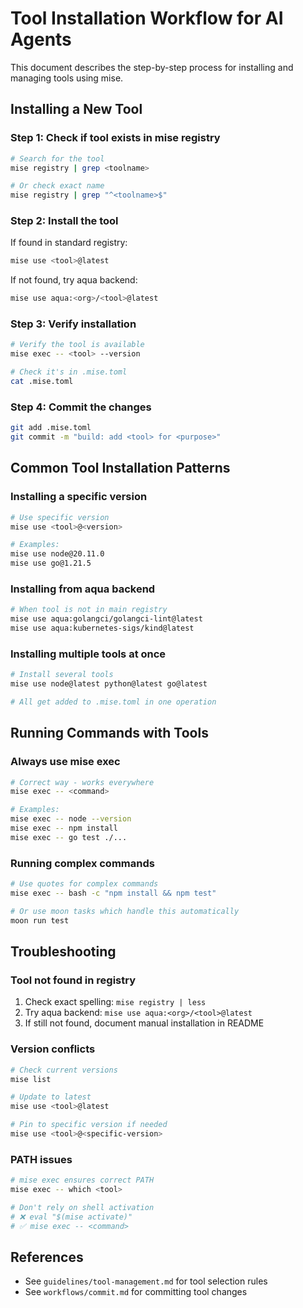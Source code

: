 # Tool Installation Workflow for AI Agents

This document describes the step-by-step process for installing and managing tools using mise.

## Installing a New Tool

### Step 1: Check if tool exists in mise registry

```bash
# Search for the tool
mise registry | grep <toolname>

# Or check exact name
mise registry | grep "^<toolname>$"
```

### Step 2: Install the tool

If found in standard registry:
```bash
mise use <tool>@latest
```

If not found, try aqua backend:
```bash
mise use aqua:<org>/<tool>@latest
```

### Step 3: Verify installation

```bash
# Verify the tool is available
mise exec -- <tool> --version

# Check it's in .mise.toml
cat .mise.toml
```

### Step 4: Commit the changes

```bash
git add .mise.toml
git commit -m "build: add <tool> for <purpose>"
```

## Common Tool Installation Patterns

### Installing a specific version

```bash
# Use specific version
mise use <tool>@<version>

# Examples:
mise use node@20.11.0
mise use go@1.21.5
```

### Installing from aqua backend

```bash
# When tool is not in main registry
mise use aqua:golangci/golangci-lint@latest
mise use aqua:kubernetes-sigs/kind@latest
```

### Installing multiple tools at once

```bash
# Install several tools
mise use node@latest python@latest go@latest

# All get added to .mise.toml in one operation
```

## Running Commands with Tools

### Always use mise exec

```bash
# Correct way - works everywhere
mise exec -- <command>

# Examples:
mise exec -- node --version
mise exec -- npm install
mise exec -- go test ./...
```

### Running complex commands

```bash
# Use quotes for complex commands
mise exec -- bash -c "npm install && npm test"

# Or use moon tasks which handle this automatically
moon run test
```

## Troubleshooting

### Tool not found in registry

1. Check exact spelling: `mise registry | less`
2. Try aqua backend: `mise use aqua:<org>/<tool>@latest`
3. If still not found, document manual installation in README

### Version conflicts

```bash
# Check current versions
mise list

# Update to latest
mise use <tool>@latest

# Pin to specific version if needed
mise use <tool>@<specific-version>
```

### PATH issues

```bash
# mise exec ensures correct PATH
mise exec -- which <tool>

# Don't rely on shell activation
# ❌ eval "$(mise activate)"
# ✅ mise exec -- <command>
```

## References

- See `guidelines/tool-management.md` for tool selection rules
- See `workflows/commit.md` for committing tool changes